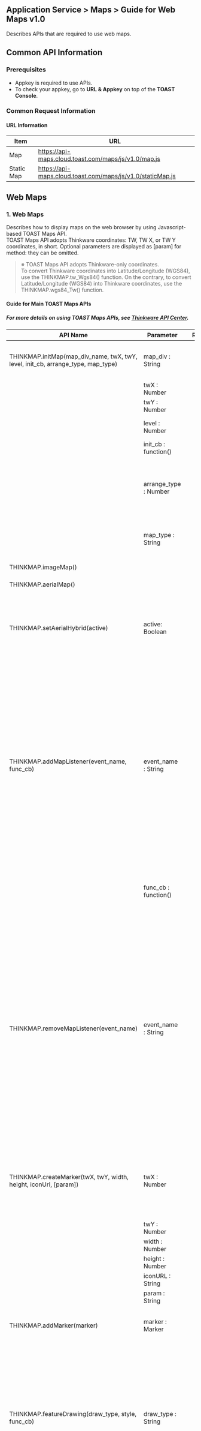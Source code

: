 ## Application Service > Maps > Guide for Web Maps v1.0 

Describes APIs that are required to use web maps. 

## Common API Information 

### Prerequisites 
- Appkey is required to use APIs. 
- To check your appkey, go to **URL & Appkey** on top of the **TOAST Console**. 

### Common Request Information

#### URL Information

| Item    | URL                                      |
| --------- | ---------------------------------------- |
| Map     | https://api-maps.cloud.toast.com/maps/js/v1.0/map.js |
| Static Map | https://api-maps.cloud.toast.com/maps/js/v1.0/staticMap.js |

## Web Maps 

### 1. Web Maps

Describes how to display maps on the web browser by using Javascript-based TOAST Maps API.  
TOAST Maps API adopts Thinkware coordinates: TW, TW X, or TW Y coordinates, in short. 
Optional parameters are displayed as [param] for method: they can be omitted.

> ※ TOAST Maps API adopts Thinkware-only coordinates. 
> <br>To convert Thinkware coordinates into Latitude/Longitude (WGS84), use the THINKMAP.tw_Wgs84() function. On the contrary, to convert Latitude/Longitude (WGS84) into Thinkware coordinates, use the THINKMAP.wgs84_Tw() function.

#### Guide for Main TOAST Maps APIs
##### For more details on using TOAST Maps APIs, see <a href="http://developers1.inavi.com:8086?key=19b6272o5" target="_blank" rel="nofollow">Thinkware API Center</a>.

| API Name                                | Parameter               | Returns                                  | Description                             |
| ---------------------------------------- | ----------------------- | ---------------------------------------- | ---------------------------------------- |
| THINKMAP.initMap(map_div_name, twX, twY, level, init_cb, arrange_type, map_type) | map_div : String        |                                          | ID in div tags to contain a map<br>Refers to the initialization function which must be called initially to use maps. |
|                                          | twX : Number            |                                          | TW X coordinates for map initialization |
|                                          | twY : Number            |                                          |                            |
|                                          | level : Number          |                                          | Level of map initialization<br>- General Maps: 1~13<br>- Aerial Maps: 1~13 |
|                                          | init_cb : function()    |                                          | Callback function called after map initialization |
|                                          | arrange_type : Number   |                                          | Alignment method of map layers <br>1: Central Alignment (effective in resizing)<br>2: Entire Loading (no resizing effects)<br> 3: Top-right Alignment (effective in resizing) |
|                                          | map_type : String       |                                          | Map Type Settings<br>'i': General Maps<br>'a': Aerial Maps<br>'s': Summary Maps<br>'m': Mobile Maps |
| THINKMAP.imageMap()                      |                         |                                          | Convert maps into general maps. |
| THINKMAP.aerialMap()                     |                         |                                          | Convert maps into aerial maps. |
| THINKMAP.setAerialHybrid(active)         | active: Boolean        |                                          | Whether to expose aerial cycle  <br>true:  Show aerial cycle on the map <br>false: Do not show aerial cycle on the map<br><br>Set whether to show aerial map cycle on the map. |
| THINKMAP.addMapListener(event_name, func_cb) | event_name : String<br> |                                          | Event name for registration on the map <br>'movestart'<br>- When the map starts to move<br>'move'<br> - When the map moves<br>'moveend'<br>- When the map ends movement<br>'zoomend'<br>- When zoom-in/out ends on the map <br>'mouseover'<br>- When the mouse is placed on the map <br>'mouseout'<br>- When the mouse is placed out of the map<br> 'mousemove'<br>- When the mouse moves on the map <br><br>Register events on the map.<br>(map-related events, zoom-in/out, movement, and etc.) |
|                                          | func_cb : function()    |                                          | Callback function which is called when an event occurs on the map<br>(the map object is delivered to callback function via parameters.) |
| THINKMAP.removeMapListener(event_name)   | event_name : String     |                                          | Event name to be removed out of the map <br>'movestart'<br>- When the map starts to move<br>'move'<br> - When the map moves<br>'moveend'<br>- When the map ends movement<br>'zoomend'<br>- When zoom-in/out ends on the map<br>'mouseover'<br>- When the mouse is placed on the map<br>'mouseout'<br>- When the mouse is placed out of the map<br> 'mousemove'<br>- When the mouse moves on the map<br><br>Remove registered events from the map. <br>Caution is required since all callback functions for event_name under the THINKMAP.addMapListener method are to be removed. |
| THINKMAP.createMarker(twX, twY, width, height, iconUrl, [param]) | twX : Number            |                                          | <br>TW X coordinates for marker object location <br><br>Create a marker object.  <br>To mark the created marker object on the map, use the THINKMAP.addMarker method to add the marker object. |
|                                          | twY : Number            |                                          | TW Y coordinates for marker object location |
|                                          | width : Number          |                                          | Width of marker image     |
|                                          | height : Number         |                                          | Height of marker image |
|                                          | iconURL : String        |                                          | URL of marker image       |
|                                          | param : String          |                                          | User variable for marker object |
| THINKMAP.addMarker(marker)               | marker : Marker         |                                          | Marker object to be added on the map <br><br>Add the marker object on the map. |
| THINKMAP.featureDrawing(draw_type, style, func_cb) | draw_type : String      |                                          | Feature object type to be drawn by user <br>'lineDraw': Line<br>'polygonDraw': Polygon<br> 'regularPolygonDraw': Fixed-shape polygon <br><br>Convert into the drawing mode in which user can draw polyline or polygon on the map with a mouse. <br>Object drawing begins at the click of the mouse on the map, and is completed with a double-click. <br>When drawing is done, the drawn feature object is delivered via callback function. |
|                                          | style : Object          |                                          | <br>Object to specify the style for polygon or polyline<br>strokeColor: Color of a stroke <br>- 'red', '#fff123' <br> strokeWidth: Width of a stroke <br> - 10<br> strokeOpacity: Opacity of a storke<br>fillColor : Color of a fill<br>fillOpacity: Opacity of a fill <br>strokeDashstyle: Style of a stroke or dash<br>dot: · · · · · · <br>dash: - - - - - -<br>dashdot : - · - · - · - <br>longdashdot: ㅡ · ㅡ · ㅡ<br> solid: Solid stroke  <br> |
|                                          | func_cb : function()    |                                          | Callback function which is called when a user double clicks the map<br>and drawing feature object is completed |
| THINKMAP.featureDrawingCancel()          |                         |                                          | Close the drawing mode in which the user can draw a polyline or polygon with a mouse. |
| THINKMAP.tw_Wgs84(twX, twY)              | twX : Number            | coord : Object<br>Converted WGS84 coordinates<br>- coord.curx : WGS84 X coordinates<br>- coord.cury  : WGS84 Y coordinates | TW X coordinates to convert <br><br>Convert TW coordinates into WGS84 coordinates. |
|                                          | twY : Number            |                                          | TW Y coordinates to convert   |
| THINKMAP.wgs84_Tw(wgs_lon, wgs_lat)      | wgs_lon : Number        | coord: Object<br>Converted TW coordinates <br>- coord.curx: TW X coordinates<br>- coord.cury: TW Y coordinates | WGS84 longitude coordinates to convert<br><br>Convert WGS84 into TW coordinates. |
|                                          | wgs_lat : Number        |                                          | WGS84 latitude coordinates to convert |


#### Enable TOAST Maps API
```
// Declare js file to use maps.
<script type="text/javascript" src="https://api-maps.cloud.toast.com/maps/js/v1.0/map.js"></script>
<script>
	// Authenticate to enable maps. 
	Map.authentication("appKey");
</script>

//Create DIV to contain maps. 
<div id="div_map"></div>
<script type="text/javascript">

	// Expose maps on declared DIV. 
	THINKMAP.initMap("div_map", 165406, 500198, 12, init, 2, 'i');

	// After map initialization, callback function is executed.    
	function init(){
		alert('init!');
	}
</script>
```

#### Change Map Modes 
```
<script type="text/javascript">
	//Convert map into general map 
	THINKMAP.imageMap();

	//Covert map into aerial map 
	THINKMAP.aerialMap();

	//Set whether to display aerial cycle on the map
	THINKMAP.setAerialHybrid(active);
</script>
```
#### Register Map Events 
```
<script type="text/javascript">
	//Register move events on the map.
	THINKMAP.addMapListener('move', mapEvent_cb);

	//Callback function when map event occurs  
	function mapEvent_cb(map){
	    console.log("event callback!");
	}
</script>
```
#### Remove Map Events
```
<script type="text/javascript">
	//Remove move events from the map. 
	THINKMAP.removeMapListener('move');
</script>
```

#### Add Map Marker
```
<script type="text/javascript">
	//Initialize marker objects on the map. 
	var marker = null;
	function createMarker(){
		if(!marker){
			//Create marker object. 
			marker = THINKMAP.createMarker(163670, 526934, 47, 46, '../img/img.png', 'my_marker');
			//Add marker on the map. 
			THINKMAP.addMarker(marker);
			console.log('id : ' + marker._feature_id + ', param : ' + marker._param);
		}
	}
</script>
```


#### Convert to Map Drawing Mode 
```
<script type="text/javascript">
	//Convert into the map drawing mode. 
	var style = {
		strokeColor: '#fff123',
		strokeWidth: 5,
		strokeDashstyle: 'solid',		
		strokeOpacity: 0.8,
		fillColor: 'blue',
		fillopacity: 1
	};

	THINKMAP.featureDrawing("lineDraw", style, drawEvent_cb);

	function drawEvent_cb(){
		alert("Convert to drowing mode!");
	}
</script>
```

#### Close Map Drawing Mode 
```
<script type="text/javascript">
	//Close the map drawing mode. 
	THINKMAP.featureDrawingCancel();
</script>
```


#### Convert TW to WGS Coordinates 
```
<script type="text/javascript">
	var wgs;

	// Convert TW coordinates into WGS coordinates.  
	wgs = THINKMAP.tw_Wgs84(165406, 500198);

	console.log(wgs.curx);
	console.log(wgs.cury);
</script>
```


#### Convert WGS to TW Coordinates 
```
<script type="text/javascript">
	var tw;

	// Convert WGS coordinates into TW coordinates. 
	wgs = THINKMAP.wgs84_Tw(127.28976653131843, 37.56515136725675);

	console.log(tw.curx);
	console.log(tw.cury);
</script>
```

### 2. Static Maps

#### Enable Static TOAST Maps API 
```
// Declare js file to enable static maps. 
<script type="text/javascript" src="https://api-maps.cloud.toast.com/maps/js/v1.0/staticMap.js"></script>

// Create IMG to contain maps. 
<img id='staticMapImg' alt="" src="">

<script>

	// Authenticate to enable static maps and deliver parameters. 
	StaticMap.authentification('staticMapImg',"appkey",'x=157423&y=266836&width=970&height=300&level=10&maptype=i&mx=158323&my=266836&txt=');

</script>
```

| Name    | Type    | Required | Description                                      |
| ------- | ------- | -------- | ------------------------------------------------ |
| x       | Integer | Required | X coordinates at map center                      |
| y       | Integer | Required | Y coordinates at map center                      |
| mx      | Integer | Required | Marker x coordinates                             |
| my      | Integer | Required | Marker y coordinates                             |
| width   | Integer | Optional | Map width <br>600px by default                   |
| height  | Integer | Optional | Map height <br>600px by default                  |
| imgurl  | String  | Optional | URL for marker image <br>Basic marker by default |
| level   | Integer | Optional | Map level <br>10 by default                      |
| maptype | String  | Optional | Map type <br>Basic general map by default        |
| label   | String  | Optional | Content of label                                 |

### 3. Mobile Web Maps

Enable TOAST Maps API, which serves as the same API for Javascript-based web maps, to develop hybrid apps with Android/iOS WebView. 
Regarding the API, see [1. Web Maps](#1-web) . 

#### Available for TOAST Maps API Mobile
```
<!DOCTYPE html>
<html>
    <head>
		// Set viewport for each mobile device. 
        <meta name="viewport" content="width=device-width, initial-scale=1,user-scalable=no">

		<style>
			body {
	    		margin: 0;
	      	}

  			#div_map {
				position: absolute;
				width: 100%;
				height: 100%;
			}
    	</style>

		// Declare js file to enable maps. 
		<script type="text/javascript" src="https://api-maps.cloud.toast.com/maps/js/v1.0/map.js"></script>
		<script>
			// Authenticate to enable the maps. 
			Map.authentification("appKey");
		</script>
	</head>

	<body>
		//Create DIV to contain maps. 
		<div id="div_map"></div>
		<script type="text/javascript">

			//Mark maps on declared DIV (declare 'm' for the mobile map type.)
			THINKMAP.initMap("div_map", 165406, 500198, 12, init, 2, 'm');

			// Callback function is executed after map initialization. 
			function init(){
				alert('init!');
			}
		</script>
	</body>

</html>
```
